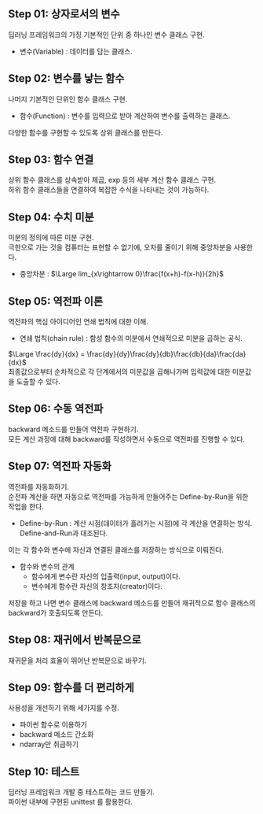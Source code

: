 
## Step 01: 상자로서의 변수  
딥러닝 프레임워크의 가징 기본적인 단위 중 하나인 변수 클래스 구현.  
- 변수(Variable) : 데이터를 담는 클래스. 

## Step 02: 변수를 낳는 함수
나머지 기본적인 단위인 함수 클래스 구현.  
- 함수(Function) : 변수를 입력으로 받아 계산하여 변수를 출력하는 클래스.   

다양한 함수를 구현할 수 있도록 상위 클래스를 만든다.

## Step 03: 함수 연결
상위 함수 클래스를 상속받아 제곱, exp 등의 세부 계산 함수 클래스 구현.  
하위 함수 클래스들을 연결하여 복잡한 수식을 나타내는 것이 가능하다.

## Step 04: 수치 미분
미분의 정의에 따른 미분 구현.  
극한으로 가는 것을 컴퓨터는 표현할 수 없기에, 오차를 줄이기 위해 중앙차분을 사용한다.  
- 중앙차분 : $\Large lim_{x\rightarrow 0}\frac{f(x+h)-f(x-h)}{2h}$

## Step 05: 역전파 이론
역전파의 핵심 아이디어인 연쇄 법칙에 대한 이해.  
- 연쇄 법칙(chain rule) : 함성 함수의 미분에서 연쇄적으로 미분을 곱하는 공식.

$\Large \frac{dy}{dx} = \frac{dy}{dy}\frac{dy}{db}\frac{db}{da}\frac{da}{dx}$  
최종값으로부터 순차적으로 각 단계에서의 미분값을 곱해나가며 입력값에 대한 미분값을 도출할 수 있다.

## Step 06: 수동 역전파
backward 메소드를 만들어 역전파 구현하기.  
모든 계산 과정에 대해 backward를 작성하면서 수동으로 역전파를 진행할 수 있다.

## Step 07: 역전파 자동화
역전파를 자동화하기.  
순전파 계산을 하면 자동으로 역전파를 가능하게 만들어주는 Define-by-Run을 위한 작업을 한다.
- Define-by-Run : 계산 시점(데이터가 흘러가는 시점)에 각 계산을 연결하는 방식. Define-and-Run과 대조된다.

이는 각 함수와 변수에 자신과 연결된 클래스를 저장하는 방식으로 이뤄진다.
- 함수와 변수의 관계
  - 함수에게 변수란 자신의 입출력(input, output)이다.
  - 변수에게 함수란 자신의 창조자(creator)이다.
  
저장을 하고 나면 변수 클래스에 backward 메소드를 만들어 재귀적으로 함수 클래스의 backward가 호출되도록 만든다.

## Step 08: 재귀에서 반복문으로
재귀문을 처리 효율이 뛰어난 반복문으로 바꾸기.

## Step 09: 함수를 더 편리하게
사용성을 개선하기 위해 세가지를 수정.
- 파이썬 함수로 이용하기
- backward 메소드 간소화
- ndarray만 취급하기

## Step 10: 테스트
딥러닝 프레임워크 개발 중 테스트하는 코드 만들기.  
파이썬 내부에 구현된 unittest 를 활용한다.

